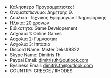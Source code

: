 - Καλησπερα Προγραμματιστες!
- Ονοματεπωνυμο: Δημητρης Θ.
- Δουλεια: Τεχνικος Εφαρμογων Πληροφορικης
- Ηλικια: 20 χρονων
- Ειδικοτητα: Game Developement
- Ασχολια 1: Online Games
- Ασχολια 2: Γυμναστικη
- Ασχολια 3: Ιππασια
- Discord Name: Mister Deks#8822
- Skype Name: Dimitris Th.
- Paypal Email: dimitris.th@outlook.com
- Bysiness Email: dimitris.th@outlook.com
- COUNTRY: GREECE / RHODES

<!---
Dimitris Th.#4144 is a ✨ special ✨ repository because its `README.md` (this file) appears on your GitHub profile.
You can click the Preview link to take a look at your changes.
--->

